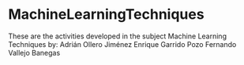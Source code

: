 # MachineLearningTechniques
These are the activities developed in the subject Machine Learning Techniques by:
Adrián Ollero Jiménez
Enrique Garrido Pozo
Fernando Vallejo Banegas
